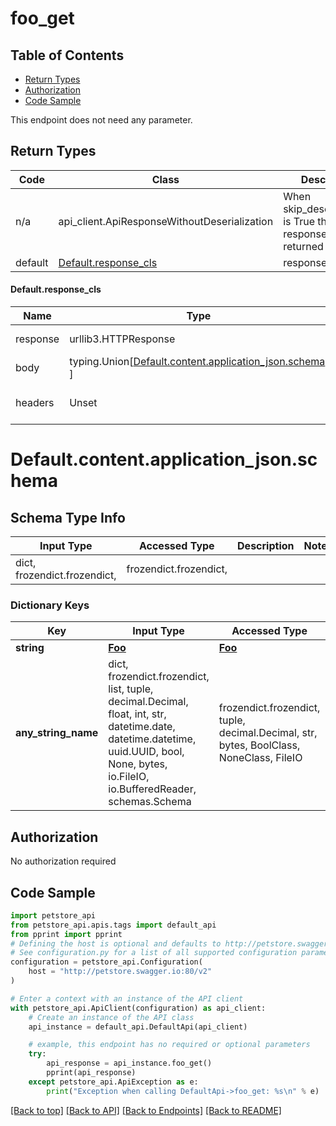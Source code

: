 <a name="top"></a>
# **foo_get**
<a name="foo_get"></a>


## Table of Contents
- [Return Types](#return-types)
- [Authorization](#authorization)
- [Code Sample](#code-sample)

This endpoint does not need any parameter.

## Return Types

Code | Class | Description
------------- | ------------- | -------------
n/a | api_client.ApiResponseWithoutDeserialization | When skip_deserialization is True this response is returned
default | [Default.response_cls](#response_defaultresponse_cls) | response

#### <a id="response_defaultresponse_cls" >Default.response_cls</a>
Name | Type | Description  | Notes
------------- | ------------- | ------------- | -------------
response | urllib3.HTTPResponse | Raw response |
body | typing.Union[[Default.content.application_json.schema](#response_defaultcontentapplication_jsonschema), ] |  |
headers | Unset | headers were not defined |

# <a id="response_defaultcontentapplication_jsonschema" >Default.content.application_json.schema</a>

## Schema Type Info
Input Type | Accessed Type | Description | Notes
------------ | ------------- | ------------- | -------------
dict, frozendict.frozendict,  | frozendict.frozendict,  |  |

### Dictionary Keys
Key | Input Type | Accessed Type | Description | Notes
------------ | ------------- | ------------- | ------------- | -------------
**string** | [**Foo**](../../../components/schema/foo.Foo.md) | [**Foo**](../../../components/schema/foo.Foo.md) |  | [optional]
**any_string_name** | dict, frozendict.frozendict, list, tuple, decimal.Decimal, float, int, str, datetime.date, datetime.datetime, uuid.UUID, bool, None, bytes, io.FileIO, io.BufferedReader, schemas.Schema | frozendict.frozendict, tuple, decimal.Decimal, str, bytes, BoolClass, NoneClass, FileIO | any string name can be used but the value must be the correct type | [optional]

## Authorization

No authorization required

## Code Sample

```python
import petstore_api
from petstore_api.apis.tags import default_api
from pprint import pprint
# Defining the host is optional and defaults to http://petstore.swagger.io:80/v2
# See configuration.py for a list of all supported configuration parameters.
configuration = petstore_api.Configuration(
    host = "http://petstore.swagger.io:80/v2"
)

# Enter a context with an instance of the API client
with petstore_api.ApiClient(configuration) as api_client:
    # Create an instance of the API class
    api_instance = default_api.DefaultApi(api_client)

    # example, this endpoint has no required or optional parameters
    try:
        api_response = api_instance.foo_get()
        pprint(api_response)
    except petstore_api.ApiException as e:
        print("Exception when calling DefaultApi->foo_get: %s\n" % e)
```

[[Back to top]](#top) [[Back to API]](../DefaultApi.md) [[Back to Endpoints]](../../../../README.md#Endpoints) [[Back to README]](../../../../README.md)

